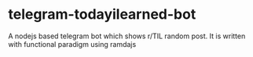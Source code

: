 # telegram-todayilearned-bot

A nodejs based telegram bot which shows r/TIL random post. It is written with functional paradigm using ramdajs
